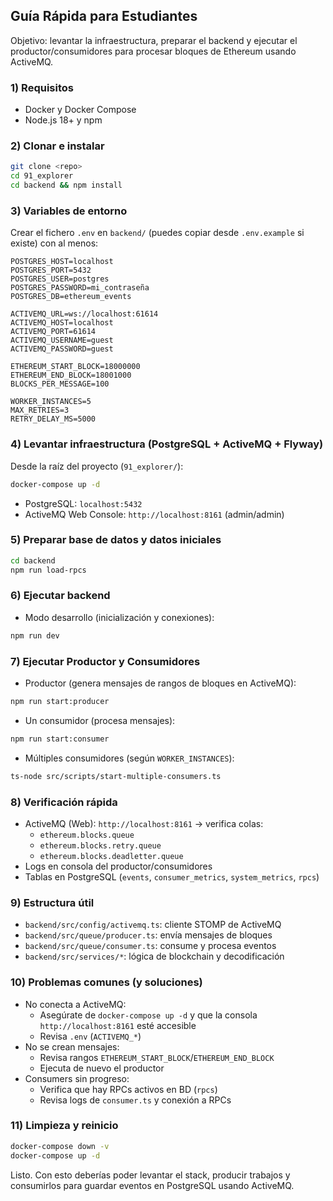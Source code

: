 ## Guía Rápida para Estudiantes

Objetivo: levantar la infraestructura, preparar el backend y ejecutar el productor/consumidores para procesar bloques de Ethereum usando ActiveMQ.

### 1) Requisitos
- Docker y Docker Compose
- Node.js 18+ y npm

### 2) Clonar e instalar
```bash
git clone <repo>
cd 91_explorer
cd backend && npm install
```

### 3) Variables de entorno
Crear el fichero `.env` en `backend/` (puedes copiar desde `.env.example` si existe) con al menos:
```env
POSTGRES_HOST=localhost
POSTGRES_PORT=5432
POSTGRES_USER=postgres
POSTGRES_PASSWORD=mi_contraseña
POSTGRES_DB=ethereum_events

ACTIVEMQ_URL=ws://localhost:61614
ACTIVEMQ_HOST=localhost
ACTIVEMQ_PORT=61614
ACTIVEMQ_USERNAME=guest
ACTIVEMQ_PASSWORD=guest

ETHEREUM_START_BLOCK=18000000
ETHEREUM_END_BLOCK=18001000
BLOCKS_PER_MESSAGE=100

WORKER_INSTANCES=5
MAX_RETRIES=3
RETRY_DELAY_MS=5000
```

### 4) Levantar infraestructura (PostgreSQL + ActiveMQ + Flyway)
Desde la raíz del proyecto (`91_explorer/`):
```bash
docker-compose up -d
```
- PostgreSQL: `localhost:5432`
- ActiveMQ Web Console: `http://localhost:8161` (admin/admin)

### 5) Preparar base de datos y datos iniciales
```bash
cd backend
npm run load-rpcs
```

### 6) Ejecutar backend
- Modo desarrollo (inicialización y conexiones):
```bash
npm run dev
```

### 7) Ejecutar Productor y Consumidores
- Productor (genera mensajes de rangos de bloques en ActiveMQ):
```bash
npm run start:producer
```
- Un consumidor (procesa mensajes):
```bash
npm run start:consumer
```
- Múltiples consumidores (según `WORKER_INSTANCES`):
```bash
ts-node src/scripts/start-multiple-consumers.ts
```

### 8) Verificación rápida
- ActiveMQ (Web): `http://localhost:8161` → verifica colas:
  - `ethereum.blocks.queue`
  - `ethereum.blocks.retry.queue`
  - `ethereum.blocks.deadletter.queue`
- Logs en consola del productor/consumidores
- Tablas en PostgreSQL (`events`, `consumer_metrics`, `system_metrics`, `rpcs`)

### 9) Estructura útil
- `backend/src/config/activemq.ts`: cliente STOMP de ActiveMQ
- `backend/src/queue/producer.ts`: envía mensajes de bloques
- `backend/src/queue/consumer.ts`: consume y procesa eventos
- `backend/src/services/*`: lógica de blockchain y decodificación

### 10) Problemas comunes (y soluciones)
- No conecta a ActiveMQ:
  - Asegúrate de `docker-compose up -d` y que la consola `http://localhost:8161` esté accesible
  - Revisa `.env` (`ACTIVEMQ_*`)
- No se crean mensajes:
  - Revisa rangos `ETHEREUM_START_BLOCK`/`ETHEREUM_END_BLOCK`
  - Ejecuta de nuevo el productor
- Consumers sin progreso:
  - Verifica que hay RPCs activos en BD (`rpcs`)
  - Revisa logs de `consumer.ts` y conexión a RPCs

### 11) Limpieza y reinicio
```bash
docker-compose down -v
docker-compose up -d
```

Listo. Con esto deberías poder levantar el stack, producir trabajos y consumirlos para guardar eventos en PostgreSQL usando ActiveMQ.


